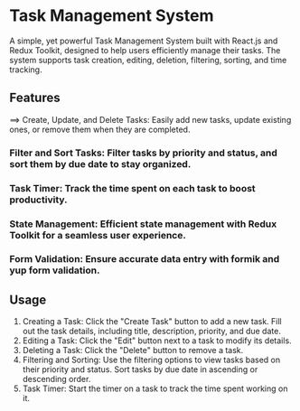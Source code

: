 # Task Management System
A simple, yet powerful Task Management System built with React.js and Redux Toolkit, designed to help users efficiently manage their tasks. The system supports task creation, editing, deletion, filtering, sorting, and time tracking.

## Features
==> Create, Update, and Delete Tasks: Easily add new tasks, update existing ones, or remove them when they are completed.
### Filter and Sort Tasks: Filter tasks by priority and status, and sort them by due date to stay organized.
### Task Timer: Track the time spent on each task to boost productivity.
### State Management: Efficient state management with Redux Toolkit for a seamless user experience.
### Form Validation: Ensure accurate data entry with formik and yup form validation.

## Usage
1. Creating a Task: Click the "Create Task" button to add a new task. Fill out the task details, including title, description, priority, and due date.
2. Editing a Task: Click the "Edit" button next to a task to modify its details.
3. Deleting a Task: Click the "Delete" button to remove a task.
4. Filtering and Sorting: Use the filtering options to view tasks based on their priority and status. Sort tasks by due date in ascending or descending order.
5. Task Timer: Start the timer on a task to track the time spent working on it.

